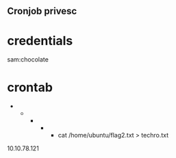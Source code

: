 ## Cronjob privesc

# credentials

sam:chocolate

# crontab

* * * * * cat /home/ubuntu/flag2.txt > techro.txt

10.10.78.121
